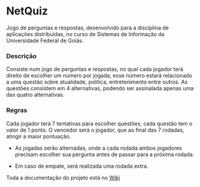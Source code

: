 # NetQuiz
Jogo de perguntas e respostas, desenvolvido para a disciplina de aplicações distribuídas, no curso de Sistemas de Informação da Universidade Federal de Goiás. 

### Descrição
Consiste num jogo de perguntas e respostas, no qual cada jogador terá direito de escolher um número por jogada, esse número estará relacionado a uma questão sobre atualidade, politica, entretenimento entre outros. As questões consistem em 4 alternativas, podendo ser assinalada apenas uma das quatro alternativas.

### Regras
Cada jogador terá 7 tentativas para escolher questões, cada questão tem o valor de 1 ponto. O vencedor será o jogador, que ao final das 7 rodadas, atingir a maior pontuação.

- As jogadas serão alternadas, onde a cada rodada ambos jogadores precisam escolher sua pergunta antes de passar para a próxima rodada.

- Em caso de empate, será realizada uma rodada extra.

Toda a documentação do projeto está no [Wiki](https://gitlab.com/ad-si-2015-2/projeto1-grupo3/wikis/home)

